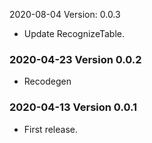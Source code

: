 2020-08-04 Version: 0.0.3
- Update RecognizeTable.

### 2020-04-23 Version 0.0.2
* Recodegen

### 2020-04-13 Version 0.0.1
* First release.
